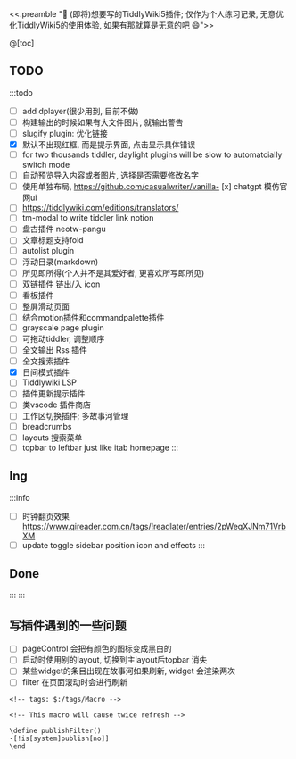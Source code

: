<<.preamble "🔌 (即将)想要写的TiddlyWiki5插件; 仅作为个人练习记录, 无意优化TiddlyWiki5的使用体验, 如果有那就算是无意的吧 😄">>


@[toc]

## TODO

:::todo
- [ ] add dplayer(很少用到, 目前不做)
- [ ] 构建输出的时候如果有大文件图片, 就输出警告
- [ ] slugify plugin: 优化链接
- [x] 默认不出现红框, 而是提示界面, 点击显示具体错误
- [ ] for two thousands tiddler, daylight plugins will be slow to automatcially switch mode
- [ ] 自动预览导入内容或者图片, 选择是否需要修改名字
- [ ] 使用单独布局, https://github.com/casualwriter/vanilla- [x] chatgpt 模仿官网ui
- [ ] https://tiddlywiki.com/editions/translators/
- [ ] tm-modal to write tiddler link notion
- [ ] 盘古插件 neotw-pangu
- [ ] 文章标题支持fold
- [ ] autolist plugin
- [ ] 浮动目录(markdown)
- [ ] 所见即所得(个人并不是其爱好者, 更喜欢所写即所见)
- [ ] 双链插件 链出/入 icon
- [ ] 看板插件
- [ ] 整屏滑动页面
- [ ] 结合motion插件和commandpalette插件
- [ ] grayscale page plugin
- [ ] 可拖动tiddler, 调整顺序
- [ ] 全文输出 Rss 插件
- [ ] 全文搜索插件 
- [x] 日间模式插件
- [ ] Tiddlywiki LSP
- [ ] 插件更新提示插件
- [ ] 类vscode 插件商店
- [ ] 工作区切换插件; 多故事河管理
- [ ] breadcrumbs
- [ ] layouts 搜索菜单
- [ ] topbar to leftbar just like itab homepage
:::

## Ing

:::info
- [ ] 时钟翻页效果 https://www.qireader.com.cn/tags/!readlater/entries/2pWeqXJNm71VrbXM
- [ ] update toggle sidebar position icon and effects
:::

## Done

:::
:::

## 写插件遇到的一些问题

- [ ] pageControl 会把有颜色的图标变成黑白的
- [ ] 启动时使用别的layout, 切换到主layout后topbar 消失
- [ ] 某些widget的条目出现在故事河如果刷新, widget 会渲染两次
- [ ] filter 在页面滚动时会进行刷新
``` 
<!-- tags: $:/tags/Macro -->

<!-- This macro will cause twice refresh -->

\define publishFilter()
-[!is[system]publish[no]]
\end
```